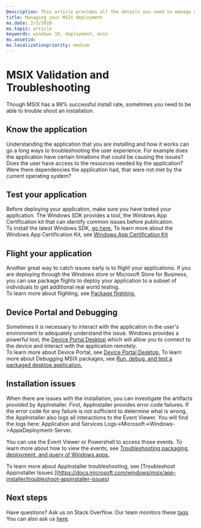 ```yaml
---
Description: This article provides all the details you need to manage deploying you MSIX applications in an enterprise environment.  This article is targeted at enterprise and IT Pros.
title: Managing your MSIX deployment
ms.date: 2/3/2020
ms.topic: article
keywords: windows 10, deployment, msix
ms.assetid:  
ms.localizationpriority: medium
---
```


# MSIX Validation and Troubleshooting
Though MSIX has a 99% successful install rate, sometimes you need to be able to trouble shoot an installation.

## Know the application
Understanding the application that you are installing and how it works can go a long ways to troubleshooting the user experience.  For example does the application have certain limiations that could be causing the issues?  Does the user have access to the resources needed by the application?  Were there dependencies the application had, that were not met by the current operating system?

## Test your application
Before deploying your application, make sure you have tested your application.  The Windows SDK provides a tool, the Windows App Certification kit that can identify common issues before publication.  
To install the latest Windows SDK, [go here.](https://developer.microsoft.com/windows/downloads/windows-10-sdk)
To learn more about the Windows App Certification Kit, see [Windows App Certification Kit](https://docs.microsoft.com/windows/uwp/debug-test-perf/windows-app-certification-kit)

## Flight your application
Another great way to catch issues early is to flight your applications.  If you are deploying through the Windows store or Microsoft Store for Business, you can use package flights to deploy your application to a subset of individuals to get additional real world testing.  
To learn more about flighting, see [Package flighting.](https://docs.microsoft.com/windows/uwp/publish/package-flights?context=/windows/msix/render)

## Device Portal and Debugging
Sometimes it is necessary to interact with the application in the user's environment to adequately understand the issue.  Windows provides a powerful tool, the [Device Portal Desktop](https://docs.microsoft.com/windows/uwp/debug-test-perf/device-portal-desktop) which will allow you to connect to the device and interact with the application remotely.  
To learn more about Device Portal, see [Device Portal Desktop.](https://docs.microsoft.com/windows/uwp/debug-test-perf/device-portal-desktop)
To learn more about Debugging MSIX packages, see [Run, debug, and test a packaged desktop application.](https://docs.microsoft.com/windows/msix/desktop/desktop-to-uwp-debug)

## Installation issues
When there are issues with the installation, you can investigate the artifacts provided by AppInstaller.  First, AppInstaller provides error code failures.  If the error code for any failure is not sufficient to determine what is wrong, the AppInstaller also logs all interactions to the Event Viewer.  You will find the logs here: Application and Services Logs->Microsoft->Windows->AppxDeployment-Server.

You can use the Event Viewer or Powershell to access those events. 
To learn more about how to view the events, see [Troubleshooting packaging, deployment, and query of Windows apps.](https://docs.microsoft.com/windows/win32/appxpkg/troubleshooting)

To learn more about AppInstaller troubleshooting, see [Troubleshoot Appinstaller Issues.])https://docs.microsoft.com/windows/msix/app-installer/troubleshoot-appinstaller-issues)


## Next steps

Have questions? Ask us on Stack Overflow. Our team monitors these [tags](https://stackoverflow.com/questions/tagged/project-centennial+or+desktop-bridge). You can also ask us [here](https://social.msdn.microsoft.com/Forums//home?filter=alltypes&sort=relevancedesc&searchTerm=%5BDesktop%20Converter%5D).

 
